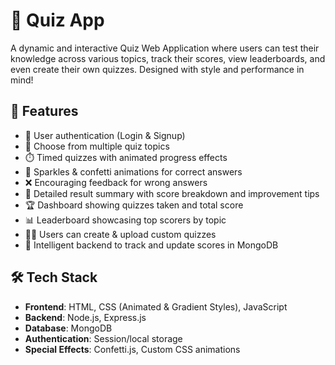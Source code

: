 
# 🎯 Quiz App

A dynamic and interactive Quiz Web Application where users can test their knowledge across various topics, track their scores, view leaderboards, and even create their own quizzes. Designed with style and performance in mind!

## 🚀 Features

- 🔐 User authentication (Login & Signup)
- 🧠 Choose from multiple quiz topics
- ⏱️ Timed quizzes with animated progress effects
- 🧨 Sparkles & confetti animations for correct answers
- ❌ Encouraging feedback for wrong answers
- 🧾 Detailed result summary with score breakdown and improvement tips
- 🏆 Dashboard showing quizzes taken and total score
- 📊 Leaderboard showcasing top scorers by topic
- 🧑‍🏫 Users can create & upload custom quizzes
- 🧠 Intelligent backend to track and update scores in MongoDB

## 🛠️ Tech Stack

- **Frontend**: HTML, CSS (Animated & Gradient Styles), JavaScript
- **Backend**: Node.js, Express.js
- **Database**: MongoDB
- **Authentication**: Session/local storage
- **Special Effects**: Confetti.js, Custom CSS animations


